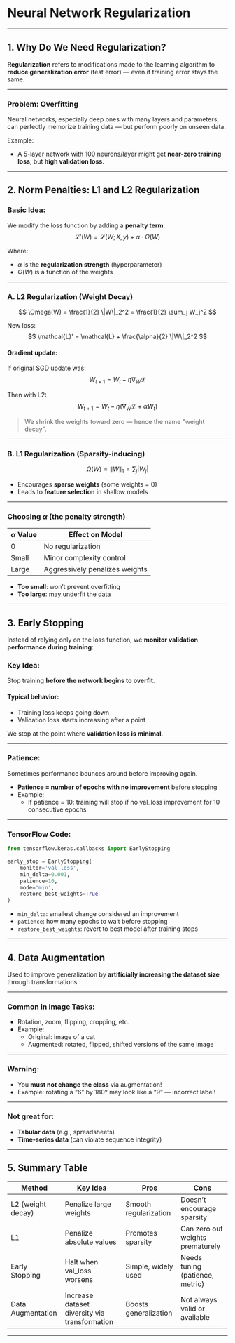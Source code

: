 # Neural Network Regularization

---

## 1. Why Do We Need Regularization?

**Regularization** refers to modifications made to the learning algorithm to **reduce generalization error** (test error) — even if training error stays the same.

---

### Problem: Overfitting

Neural networks, especially deep ones with many layers and parameters, can perfectly memorize training data — but perform poorly on unseen data.

Example:
- A 5-layer network with 100 neurons/layer might get **near-zero training loss**, but **high validation loss**.

---

## 2. Norm Penalties: L1 and L2 Regularization

### Basic Idea:
We modify the loss function by adding a **penalty term**:
$$
\mathcal{L}'(W) = \mathcal{L}(W; X, y) + \alpha \cdot \Omega(W)
$$

Where:
- $\alpha$ is the **regularization strength** (hyperparameter)
- $\Omega(W)$ is a function of the weights

---

### A. L2 Regularization (Weight Decay)
$$
\Omega(W) = \frac{1}{2} \|W\|_2^2 = \frac{1}{2} \sum_j W_j^2
$$

New loss:
$$
\mathcal{L}' = \mathcal{L} + \frac{\alpha}{2} \|W\|_2^2
$$

#### Gradient update:
If original SGD update was:
$$
W_{t+1} = W_t - \eta \nabla_W \mathcal{L}
$$

Then with L2:
$$
W_{t+1} = W_t - \eta \left( \nabla_W \mathcal{L} + \alpha W_t \right)
$$

> We shrink the weights toward zero — hence the name "weight decay".

---

### B. L1 Regularization (Sparsity-inducing)
$$
\Omega(W) = \|W\|_1 = \sum_j |W_j|
$$

- Encourages **sparse weights** (some weights = 0)
- Leads to **feature selection** in shallow models

---

### Choosing $\alpha$ (the penalty strength)

| $\alpha$ Value | Effect on Model               |
|----------------|-------------------------------|
| $0$            | No regularization              |
| Small          | Minor complexity control       |
| Large          | Aggressively penalizes weights |

- **Too small**: won’t prevent overfitting
- **Too large**: may underfit the data

---

## 3. Early Stopping

Instead of relying only on the loss function, we **monitor validation performance during training**:

### Key Idea:
Stop training **before the network begins to overfit**.

#### Typical behavior:
- Training loss keeps going down
- Validation loss starts increasing after a point

We stop at the point where **validation loss is minimal**.

---

### Patience:
Sometimes performance bounces around before improving again.

- **Patience = number of epochs with no improvement** before stopping
- Example:
  - If patience = 10: training will stop if no val_loss improvement for 10 consecutive epochs

---

### TensorFlow Code:

```python
from tensorflow.keras.callbacks import EarlyStopping

early_stop = EarlyStopping(
    monitor='val_loss',
    min_delta=0.001,
    patience=10,
    mode='min',
    restore_best_weights=True
)
```

- `min_delta`: smallest change considered an improvement
- `patience`: how many epochs to wait before stopping
- `restore_best_weights`: revert to best model after training stops

---

## 4. Data Augmentation

Used to improve generalization by **artificially increasing the dataset size** through transformations.

---

### Common in Image Tasks:
- Rotation, zoom, flipping, cropping, etc.
- Example:
  - Original: image of a cat
  - Augmented: rotated, flipped, shifted versions of the same image

---

### Warning:
- You **must not change the class** via augmentation!
- Example: rotating a “6” by 180° may look like a “9” — incorrect label!

---

### Not great for:
- **Tabular data** (e.g., spreadsheets)
- **Time-series data** (can violate sequence integrity)

---

## 5. Summary Table

| Method             | Key Idea                                    | Pros                             | Cons                             |
|--------------------|---------------------------------------------|----------------------------------|----------------------------------|
| L2 (weight decay)  | Penalize large weights                      | Smooth regularization            | Doesn’t encourage sparsity       |
| L1                 | Penalize absolute values                    | Promotes sparsity                | Can zero out weights prematurely |
| Early Stopping     | Halt when val_loss worsens                  | Simple, widely used              | Needs tuning (patience, metric)  |
| Data Augmentation  | Increase dataset diversity via transformation | Boosts generalization            | Not always valid or available    |

---